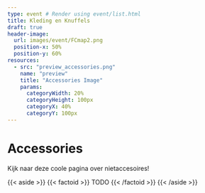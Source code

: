 ```yaml
---
type: event # Render using event/list.html
title: Kleding en Knuffels
draft: true
header-image:
  url: images/event/FCmap2.png
  position-x: 50%
  position-y: 60%
resources:
  - src: "preview_accessories.png"
    name: "preview"
    title: "Accessories Image"
    params:
      categoryWidth: 20%
      categoryHeight: 100px
      categoryX: 40%
      categoryY: 100px
---
```





# Accessories
Kijk naar deze coole pagina over nietaccesoires!

{{< aside >}}
    {{< factoid >}}
        TODO
    {{< /factoid >}}
{{< /aside >}}
